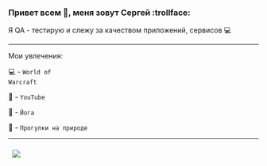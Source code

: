 
### Привет всем 👋, меня зовут Сергей  :trollface:

 Я  QA - тестирую и слежу за качеством приложений, сервисов :computer:

---

Мои увлечения:

:computer: - <code>World of Warcraft</code>

:notebook: - <code>YouTube</code>

:pray: - <code>Йога</code>

:deciduous_tree: - <code>Прогулки на природе</code>

---
<a href="https://github.com/sergeyValue">
  <img align="center" style="margin:0.5rem" src="https://github-readme-stats.vercel.app/api/top-langs/?username=sergeyValue&hide=html,css,javascript,php&title_color=ffffff&text_color=c9cacc&icon_color=4AB197&bg_color=1A2B34" />
</a>

